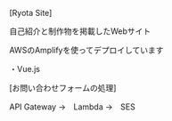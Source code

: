 [Ryota Site]

自己紹介と制作物を掲載したWebサイト

AWSのAmplifyを使ってデプロイしています

・Vue.js

[お問い合わせフォームの処理]

API Gateway →　Lambda →　SES
